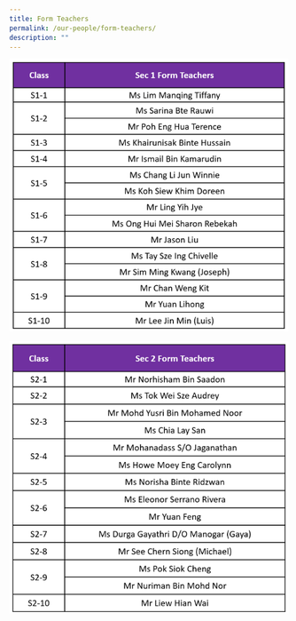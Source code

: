 ```yaml
---
title: Form Teachers
permalink: /our-people/form-teachers/
description: ""
---
```

![](/images/sec%201%20ft%202023%20oct.png)

![](/images/sec%202%20ft%202023%20oct.png)